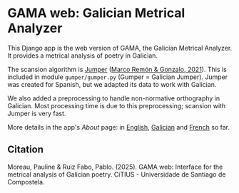 # GAMA web: Galician Metrical Analyzer

This Django app is the web version of GAMA, the Galician Metrical Analyzer. It provides a metrical analysis of poetry in Galician.

The scansion algorithm is [Jumper](https://github.com/grmarco/jumper/blob/master/jumper.py) ([Marco Remón & Gonzalo, 2021](http://journal.sepln.org/sepln/ojs/ojs/index.php/pln/article/view/6324)). This is included in module `gumper/gumper.py` (Gumper = Galician Jumper). Jumper was created for Spanish, but we adapted its data to work with Galician.

We also added a preprocessing to handle non-normative orthography in Galician. Most processing time is due to this preprocessing; scansion with Jumper is very fast.

More details in the app's *About* page: in [English](https://prf2.org/en/gama/about/), [Galician](https://prf2.org/en/gama/about/) and [French](https://prf2.org/fr/gama/about/) so far.

## Citation

Moreau, Pauline & Ruiz Fabo, Pablo. (2025). GAMA web: Interface for the metrical analysis of Galician poetry. CiTIUS - Universidade de Santiago de Compostela.